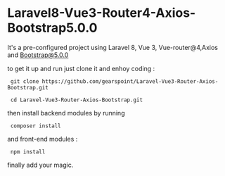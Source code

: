 # Laravel8-Vue3-Router4-Axios-Bootstrap5.0.0

It's a pre-configured project using Laravel 8, Vue 3, Vue-router@4,Axios and Bootstrap@5.0.0

to get it up and run just clone it and enhoy coding :

     git clone https://github.com/gearspoint/Laravel-Vue3-Router-Axios-Bootstrap.git

     cd Laravel-Vue3-Router-Axios-Bootstrap.git



then install backend modules by running 

     composer install

and front-end modules :

     npm install

finally add your magic.     

